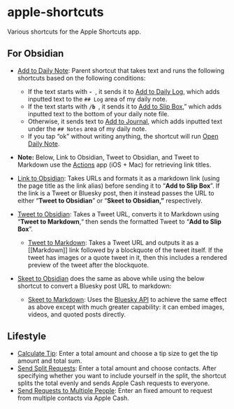 # apple-shortcuts
Various shortcuts for the Apple Shortcuts app.

## For Obsidian
- [Add to Daily Note](https://www.icloud.com/shortcuts/305c023239b1439886f125bec57afd2e): Parent shortcut that takes text and runs the following shortcuts based on the following conditions:
	- If the text starts with **`- `**, it sends it to [Add to Daily Log](https://www.icloud.com/shortcuts/f880490899104093b02ec13916d0761e), which adds inputted text to the `## Log` area of my daily note.
	- If the text starts with **`/b `**, it sends it to [Add to Slip Box](https://www.icloud.com/shortcuts/417a8d5a182446eb88b419afca0aea70),” which adds inputted text to the bottom of your daily note file.
	- Otherwise, it sends text to [Add to Journal](https://www.icloud.com/shortcuts/f00f4dcfd69b424e869d07ac009883bf), which adds inputted text under the `## Notes` area of my daily note.  
	- If you tap “ok” without writing anything, the shortcut will run [Open Daily Note](https://www.icloud.com/shortcuts/d04de9f3057d4a3bac360521082c6bb1).  

- **Note:** Below, Link to Obsidian, Tweet to Obsidian, and Tweet to Markdown use the [Actions](https://apps.apple.com/us/app/actions/id1586435171) app (iOS + Mac) for retrieving link titles.
- [Link to Obsidian](https://www.icloud.com/shortcuts/a376a2ab4ad643b2a6ccf5b20cc92a54): Takes URLs and formats it as a markdown link (using the page title as the link alias) before sending it to “**Add to Slip Box**”. If the link is a Tweet or Bluesky post, then it instead passes the URL to either “**Tweet to Obsidian**” or “**Skeet to Obsidian,”** respectively.
- [Tweet to Obsidian](https://www.icloud.com/shortcuts/f231761b70ab41b3a1ece6baee87b24e): Takes a Tweet URL, converts it to Markdown using “**Tweet to Markdown**,“ then sends the formatted Tweet to “**Add to Slip Box**”.
	- [Tweet to Markdown](https://www.icloud.com/shortcuts/5ecde07951ea47bf872c668a10ed6ca1): Takes a Tweet URL and outputs it as a [[Markdown]] link followed by a blockquote of the tweet itself. If the tweet has images or a quote tweet in it, then this includes a rendered preview of the tweet after the blockquote.
- [Skeet to Obsidian](https://www.icloud.com/shortcuts/a376a2ab4ad643b2a6ccf5b20cc92a54) does the same as above while using the below shortcut to convert a Bluesky post URL to markdown:
    - [Skeet to Markdown](https://www.icloud.com/shortcuts/3fb36919240f47b0a0ed577a8f9771f1): Uses the [Bluesky API](https://docs.bsky.app/docs/advanced-guides/posts) to achieve the same effect as above except with much greater capability: it can embed images, videos, and quoted posts directly.

## Lifestyle
- [Calculate Tip](https://www.icloud.com/shortcuts/bca824e768c849d3a3bde57f08a15845): Enter a total amount and choose a tip size to get the tip amount and total sum.
- [Send Split Requests](https://www.icloud.com/shortcuts/4e6ac2eb93984133a43668aaec8ef7d2): Enter a total amount and choose contacts. After specifying whether you want to include yourself in the split, the shortcut splits the total evenly and sends Apple Cash requests to everyone.
- [Send Requests to Multiple People](https://www.icloud.com/shortcuts/ccc85c455f3e40e7b2805d294303d071): Enter an fixed amount to request from multiple contacts via Apple Cash.
